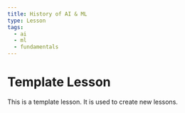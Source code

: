 ```yaml
---
title: History of AI & ML
type: Lesson
tags:
  - ai
  - ml
  - fundamentals
---
```


# Template Lesson

This is a template lesson. It is used to create new lessons.
